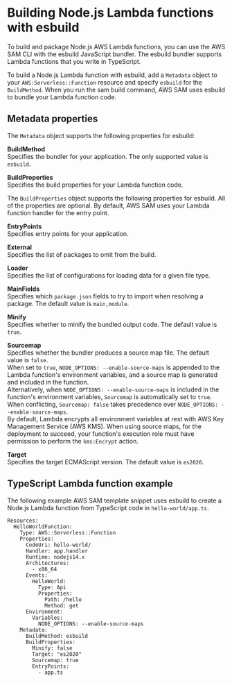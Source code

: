 # Building Node\.js Lambda functions with esbuild<a name="serverless-sam-cli-using-build-typescript"></a>

To build and package Node\.js AWS Lambda functions, you can use the AWS SAM CLI with the esbuild JavaScript bundler\. The esbuild bundler supports Lambda functions that you write in TypeScript\.

To build a Node\.js Lambda function with esbuild, add a `Metadata` object to your `AWS:Serverless::Function` resource and specify `esbuild` for the `BuildMethod`\. When you run the sam build command, AWS SAM uses esbuild to bundle your Lambda function code\.

## Metadata properties<a name="serverless-sam-cli-using-build-typescript-metadata"></a>

The `Metadata` object supports the following properties for esbuild:

**BuildMethod**  
Specifies the bundler for your application\. The only supported value is `esbuild`\.

**BuildProperties**  
Specifies the build properties for your Lambda function code\.

The `BuildProperties` object supports the following properties for esbuild\. All of the properties are optional\. By default, AWS SAM uses your Lambda function handler for the entry point\.

**EntryPoints**  
Specifies entry points for your application\.

**External**  
Specifies the list of packages to omit from the build\.

**Loader**  
Specifies the list of configurations for loading data for a given file type\.

**MainFields**  
Specifies which `package.json` fields to try to import when resolving a package\. The default value is `main,module`\.

**Minify**  
Specifies whether to minify the bundled output code\. The default value is `true`\.

**Sourcemap**  
Specifies whether the bundler produces a source map file\. The default value is `false`\.  
When set to `true`, `NODE_OPTIONS: --enable-source-maps` is appended to the Lambda function's environment variables, and a source map is generated and included in the function\.  
Alternatively, when `NODE_OPTIONS: --enable-source-maps` is included in the function's environment variables, `Sourcemap` is automatically set to `true`\.  
When conflicting, `Sourcemap: false` takes precedence over `NODE_OPTIONS: --enable-source-maps`\.  
By default, Lambda encrypts all environment variables at rest with AWS Key Management Service \(AWS KMS\)\. When using source maps, for the deployment to succeed, your function's execution role must have permission to perform the `kms:Encrypt` action\.

**Target**  
Specifies the target ECMAScript version\. The default value is `es2020`\.

## TypeScript Lambda function example<a name="serverless-sam-cli-using-build-typescript-example"></a>

The following example AWS SAM template snippet uses esbuild to create a Node\.js Lambda function from TypeScript code in `hello-world/app.ts`\.

```
Resources:
  HelloWorldFunction:
    Type: AWS::Serverless::Function
    Properties:
      CodeUri: hello-world/
      Handler: app.handler
      Runtime: nodejs14.x
      Architectures:
        - x86_64
      Events:
        HelloWorld:
          Type: Api 
          Properties:
            Path: /hello
            Method: get
      Environment:
        Variables:
          NODE_OPTIONS: --enable-source-maps
    Metadata:
      BuildMethod: esbuild
      BuildProperties:
        Minify: false
        Target: "es2020"
        Sourcemap: true
        EntryPoints: 
          - app.ts
```